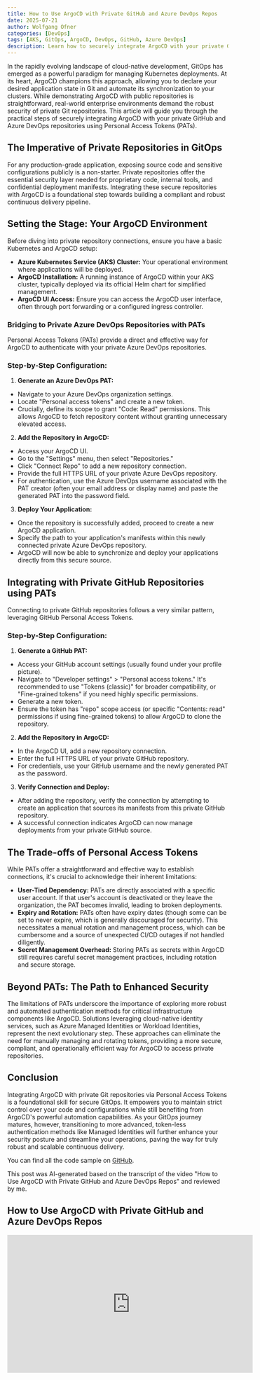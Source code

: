 ```yaml
---
title: How to Use ArgoCD with Private GitHub and Azure DevOps Repos
date: 2025-07-21
author: Wolfgang Ofner
categories: [DevOps]
tags: [AKS, GitOps, ArgoCD, DevOps, GitHub, Azure DevOps]
description: Learn how to securely integrate ArgoCD with your private GitHub and Azure DevOps repositories.
---
```


In the rapidly evolving landscape of cloud-native development, GitOps has emerged as a powerful paradigm for managing Kubernetes deployments. At its heart, ArgoCD champions this approach, allowing you to declare your desired application state in Git and automate its synchronization to your clusters. While demonstrating ArgoCD with public repositories is straightforward, real-world enterprise environments demand the robust security of private Git repositories. This article will guide you through the practical steps of securely integrating ArgoCD with your private GitHub and Azure DevOps repositories using Personal Access Tokens (PATs).

## The Imperative of Private Repositories in GitOps

For any production-grade application, exposing source code and sensitive configurations publicly is a non-starter. Private repositories offer the essential security layer needed for proprietary code, internal tools, and confidential deployment manifests. Integrating these secure repositories with ArgoCD is a foundational step towards building a compliant and robust continuous delivery pipeline.

## Setting the Stage: Your ArgoCD Environment

Before diving into private repository connections, ensure you have a basic Kubernetes and ArgoCD setup:

- **Azure Kubernetes Service (AKS) Cluster:** Your operational environment where applications will be deployed.
- **ArgoCD Installation:** A running instance of ArgoCD within your AKS cluster, typically deployed via its official Helm chart for simplified management.
- **ArgoCD UI Access:** Ensure you can access the ArgoCD user interface, often through port forwarding or a configured ingress controller.

### Bridging to Private Azure DevOps Repositories with PATs

Personal Access Tokens (PATs) provide a direct and effective way for ArgoCD to authenticate with your private Azure DevOps repositories.

### Step-by-Step Configuration:

1. **Generate an Azure DevOps PAT:**

- Navigate to your Azure DevOps organization settings.
- Locate "Personal access tokens" and create a new token.
- Crucially, define its scope to grant "Code: Read" permissions. This allows ArgoCD to fetch repository content without granting unnecessary elevated access.

2. **Add the Repository in ArgoCD:**

- Access your ArgoCD UI.
- Go to the "Settings" menu, then select "Repositories."
- Click "Connect Repo" to add a new repository connection.
- Provide the full HTTPS URL of your private Azure DevOps repository.
- For authentication, use the Azure DevOps username associated with the PAT creator (often your email address or display name) and paste the generated PAT into the password field.

3. **Deploy Your Application:**

- Once the repository is successfully added, proceed to create a new ArgoCD application.
- Specify the path to your application's manifests within this newly connected private Azure DevOps repository.
- ArgoCD will now be able to synchronize and deploy your applications directly from this secure source.

## Integrating with Private GitHub Repositories using PATs
Connecting to private GitHub repositories follows a very similar pattern, leveraging GitHub Personal Access Tokens.

### Step-by-Step Configuration:

1. **Generate a GitHub PAT:**

- Access your GitHub account settings (usually found under your profile picture).
- Navigate to "Developer settings" > "Personal access tokens." It's recommended to use "Tokens (classic)" for broader compatibility, or "Fine-grained tokens" if you need highly specific permissions.
- Generate a new token.
- Ensure the token has "repo" scope access (or specific "Contents: read" permissions if using fine-grained tokens) to allow ArgoCD to clone the repository.

2. **Add the Repository in ArgoCD:**

- In the ArgoCD UI, add a new repository connection.
- Enter the full HTTPS URL of your private GitHub repository.
- For credentials, use your GitHub username and the newly generated PAT as the password.

3. **Verify Connection and Deploy:**

- After adding the repository, verify the connection by attempting to create an application that sources its manifests from this private GitHub repository.
- A successful connection indicates ArgoCD can now manage deployments from your private GitHub source.

## The Trade-offs of Personal Access Tokens

While PATs offer a straightforward and effective way to establish connections, it's crucial to acknowledge their inherent limitations:

- **User-Tied Dependency:** PATs are directly associated with a specific user account. If that user's account is deactivated or they leave the organization, the PAT becomes invalid, leading to broken deployments.
- **Expiry and Rotation:** PATs often have expiry dates (though some can be set to never expire, which is generally discouraged for security). This necessitates a manual rotation and management process, which can be cumbersome and a source of unexpected CI/CD outages if not handled diligently.
- **Secret Management Overhead:** Storing PATs as secrets within ArgoCD still requires careful secret management practices, including rotation and secure storage.

## Beyond PATs: The Path to Enhanced Security

The limitations of PATs underscore the importance of exploring more robust and automated authentication methods for critical infrastructure components like ArgoCD. Solutions leveraging cloud-native identity services, such as Azure Managed Identities or Workload Identities, represent the next evolutionary step. These approaches can eliminate the need for manually managing and rotating tokens, providing a more secure, compliant, and operationally efficient way for ArgoCD to access private repositories.

## Conclusion
Integrating ArgoCD with private Git repositories via Personal Access Tokens is a foundational skill for secure GitOps. It empowers you to maintain strict control over your code and configurations while still benefiting from ArgoCD's powerful automation capabilities. As your GitOps journey matures, however, transitioning to more advanced, token-less authentication methods like Managed Identities will further enhance your security posture and streamline your operations, paving the way for truly robust and scalable continuous delivery.

You can find all the code sample on <a href="https://github.com/WolfgangOfner/Youtube/tree/main/How%20to%20Use%20ArgoCD%20with%20Private%20GitHub%20and%20Azure%20DevOps%20Repos" target="_blank" rel="noopener noreferrer">GitHub</a>.

This post was AI-generated based on the transcript of the video "How to Use ArgoCD with Private GitHub and Azure DevOps Repos" and reviewed by me.

## How to Use ArgoCD with Private GitHub and Azure DevOps Repos

<iframe width="560" height="315" src="https://www.youtube.com/embed/HUQXdpfpz2k" title="YouTube video player" frameborder="0" allow="accelerometer; autoplay; clipboard-write; encrypted-media; gyroscope; picture-in-picture; web-share" referrerpolicy="strict-origin-when-cross-origin" allowfullscreen></iframe>